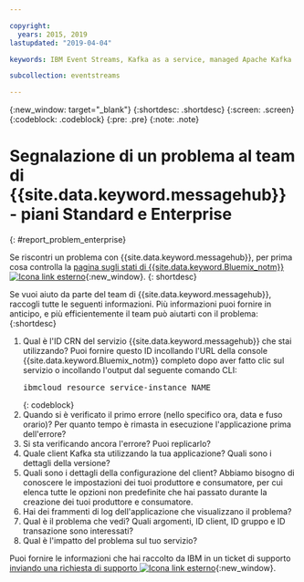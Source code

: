 ```yaml
---

copyright:
  years: 2015, 2019
lastupdated: "2019-04-04"

keywords: IBM Event Streams, Kafka as a service, managed Apache Kafka

subcollection: eventstreams

---
```


{:new_window: target="_blank"}
{:shortdesc: .shortdesc}
{:screen: .screen}
{:codeblock: .codeblock}
{:pre: .pre}
{:note: .note}

# Segnalazione di un problema al team di {{site.data.keyword.messagehub}} - piani Standard e Enterprise
{: #report_problem_enterprise}


Se riscontri un problema con {{site.data.keyword.messagehub}}, per prima cosa controlla la [pagina sugli stati di {{site.data.keyword.Bluemix_notm}} ![Icona link esterno](../../icons/launch-glyph.svg "Icona link esterno")](https://cloud.ibm.com/status?selected=status){:new_window}.
{: shortdesc}

Se vuoi aiuto da parte del team di {{site.data.keyword.messagehub}}, raccogli tutte le seguenti informazioni. Più informazioni puoi fornire in anticipo, e più efficientemente il team può aiutarti con il problema:
{:shortdesc}

1. Qual è l'ID CRN del servizio {{site.data.keyword.messagehub}} che stai
   utilizzando?  Puoi fornire questo ID incollando l'URL della console
   {{site.data.keyword.Bluemix_notm}} completo dopo aver fatto clic sul servizio
   o incollando l'output dal seguente comando CLI:<br/>
   <pre class="pre">
   ibmcloud resource service-instance NAME
   </pre>
	{: codeblock}
2. Quando si è verificato il primo errore (nello specifico ora, data e fuso orario)?
   Per quanto tempo è rimasta in esecuzione l'applicazione prima dell'errore?
3. Si sta verificando ancora l'errore? Puoi replicarlo?
4. Quale client Kafka sta utilizzando la tua applicazione? Quali sono i dettagli della versione?
5. Quali sono i dettagli della configurazione del client? Abbiamo bisogno di conoscere le impostazioni dei tuoi produttore e consumatore, per cui elenca tutte le opzioni non predefinite che hai passato durante la creazione dei tuoi produttore e consumatore.
6. Hai dei frammenti di log dell'applicazione che visualizzano il problema?
7. Qual è il problema che vedi? Quali argomenti, ID client, ID gruppo e ID
   transazione sono interessati?
8. Qual è l'impatto del problema sul tuo servizio?

Puoi fornire le informazioni che hai raccolto da IBM in un ticket di supporto [inviando una richiesta di supporto ![Icona link esterno](../../icons/launch-glyph.svg "Icona link esterno")](/docs/get-support?topic=get-support-getting-customer-support#using-avatar){:new_window}.










